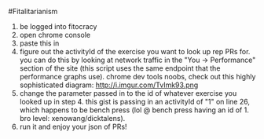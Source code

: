 #Fitalitarianism

1. be logged into fitocracy
2. open chrome console
3. paste this in
4. figure out the activityId of the exercise you want to look up rep PRs for. you can do this by looking at network traffic in the "You -> Performance" section of the site (this script uses the same endpoint that the performance graphs use). chrome dev tools noobs, check out this highly sophisticated diagram: http://i.imgur.com/TvImk93.png
5. change the parameter passed in to the id of whatever exercise you looked up in step 4. this gist is passing in an activityId of "1" on line 26, which happens to be bench press (lol @ bench press having an id of 1. bro level: xenowang/dicktalens).
6. run it and enjoy your json of PRs!
